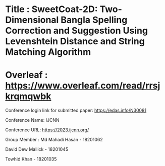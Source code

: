 # Title : SweetCoat-2D: Two-Dimensional Bangla Spelling Correction and Suggestion Using Levenshtein Distance and String Matching Algorithm

# Overleaf : https://www.overleaf.com/read/rrsjkrqmqwbk


Conference login link for submitted paper: 
https://edas.info/N30081

Conference Name: IJCNN

Conference URL: https://2023.ijcnn.org/

Group Member :
Md Mahadi Hasan - 18201062

David Dew Mallick - 18201045

Towhid Khan - 18201035
